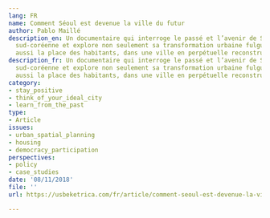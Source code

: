```yaml
---
lang: FR
name: Comment Séoul est devenue la ville du futur
author: Pablo Maillé
description_en: Un documentaire qui interroge le passé et l’avenir de Séoul, la capitale
  sud-coréenne et explore non seulement sa transformation urbaine fulgurante, mais
  aussi la place des habitants, dans une ville en perpétuelle reconstruction.
description_fr: Un documentaire qui interroge le passé et l’avenir de Séoul, la capitale
  sud-coréenne et explore non seulement sa transformation urbaine fulgurante, mais
  aussi la place des habitants, dans une ville en perpétuelle reconstruction.
category:
- stay_positive
- think_of_your_ideal_city
- learn_from_the_past
type:
- Article
issues:
- urban_spatial_planning
- housing
- democracy_participation
perspectives:
- policy
- case_studies
date: '08/11/2018'
file: ''
url: https://usbeketrica.com/fr/article/comment-seoul-est-devenue-la-ville-du-futur

---
```

